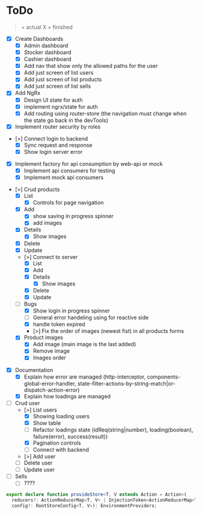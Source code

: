 # ToDo

> = actual
X = finished

- [X] Create Dashboards
  - [X] Admin dashboard
  - [X] Stocker dashboard
  - [X] Cashier dashboard
  - [X] Add nav that show only the allowed paths for the user
  - [X] Add just screen of list users
  - [X] Add just screen of list products
  - [X] Add just screen of list sells
- [X] Add NgRx
  - [X] Design UI state for auth
  - [X] implement ngrx/state for auth
  - [X] Add routing using router-store (the navigation must change when the state go back in the devTools)
- [X] Implement router security by roles
- [>] Connect login to backend
  - [X] Sync request and response
  - [X] Show login server error
- [X] Implement factory for api consumption by web-api or mock
  - [X] Implement api consumers for testing
  - [X] Implement mock api consumers
- [>] Crud products
  - [X] List
    - [X] Controls for page navigation
  - [X] Add
    - [X] show saving in progress spinner
    - [X] add images
  - [X] Details
    - [X] Show images
  - [X] Delete
  - [X] Update
  - [>] Connect to server
    - [X] List
    - [X] Add
    - [X] Details
      - [X] Show images
    - [X] Delete
    - [X] Update
  - [ ] Bugs
    - [X] Show login in progress spinner
    - [ ] General error handeling using for reactive side
    - [X] handle token expired
    - [>] Fix the order of images (newest fist) in all products forms
  - [X] Product images
    - [X] Add image (main image is the last added)
    - [X] Remove image
    - [X] Images order
- [X] Documentation
  - [X] Explain how error are managed (http-interceptor, components-global-error-handler, state-filter-actions-by-string-match|or-dispatch-action-error)
  - [X] Explain how loadings are managed
- [ ] Crud user
  - [>] List users
    - [X] Showing loading users
    - [X] Show table
    - [ ] Refactor loadings state (idReq(string|number), loading(boolean), failure(error), success(result))
    - [X] Pagination controls
    - [ ] Connect with backend
  - [>] Add user
  - [ ] Delete user
  - [ ] Update user
- [ ] Sells
  - [ ] ????

```ts
export declare function provideStore<T, V extends Action = Action>(
  reducers?: ActionReducerMap<T, V> | InjectionToken<ActionReducerMap<T, V>>,
  config?: RootStoreConfig<T, V>): EnvironmentProviders;
```
